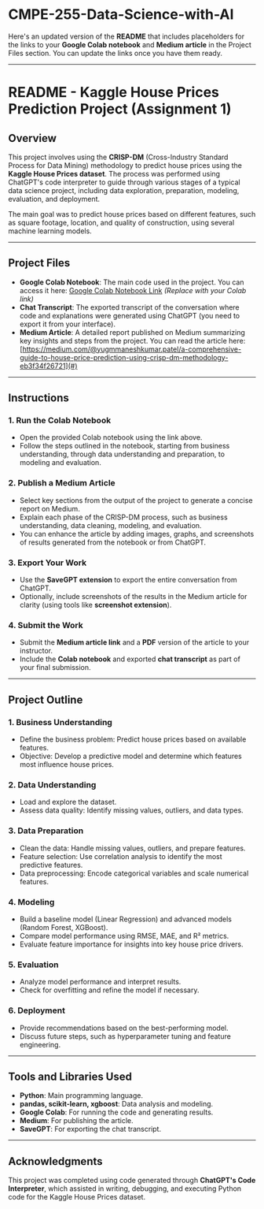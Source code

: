 # CMPE-255-Data-Science-with-AI 


Here's an updated version of the **README** that includes placeholders for the links to your **Google Colab notebook** and **Medium article** in the Project Files section. You can update the links once you have them ready.

---

# README - Kaggle House Prices Prediction Project (Assignment 1)

## Overview

This project involves using the **CRISP-DM** (Cross-Industry Standard Process for Data Mining) methodology to predict house prices using the **Kaggle House Prices dataset**. The process was performed using ChatGPT's code interpreter to guide through various stages of a typical data science project, including data exploration, preparation, modeling, evaluation, and deployment.

The main goal was to predict house prices based on different features, such as square footage, location, and quality of construction, using several machine learning models.

---

## Project Files

- **Google Colab Notebook**: The main code used in the project. You can access it here: [Google Colab Notebook Link](#) *(Replace with your Colab link)*
- **Chat Transcript**: The exported transcript of the conversation where code and explanations were generated using ChatGPT (you need to export it from your interface).
- **Medium Article**: A detailed report published on Medium summarizing key insights and steps from the project. You can read the article here: <br/> [https://medium.com/@yugmmaneshkumar.patel/a-comprehensive-guide-to-house-price-prediction-using-crisp-dm-methodology-eb3f34f26721](#)

---

## Instructions

### 1. **Run the Colab Notebook**
   - Open the provided Colab notebook using the link above.
   - Follow the steps outlined in the notebook, starting from business understanding, through data understanding and preparation, to modeling and evaluation.

### 2. **Publish a Medium Article**
   - Select key sections from the output of the project to generate a concise report on Medium.
   - Explain each phase of the CRISP-DM process, such as business understanding, data cleaning, modeling, and evaluation.
   - You can enhance the article by adding images, graphs, and screenshots of results generated from the notebook or from ChatGPT.

### 3. **Export Your Work**
   - Use the **SaveGPT extension** to export the entire conversation from ChatGPT.
   - Optionally, include screenshots of the results in the Medium article for clarity (using tools like **screenshot extension**).

### 4. **Submit the Work**
   - Submit the **Medium article link** and a **PDF** version of the article to your instructor.
   - Include the **Colab notebook** and exported **chat transcript** as part of your final submission.

---

## Project Outline

### 1. Business Understanding
   - Define the business problem: Predict house prices based on available features.
   - Objective: Develop a predictive model and determine which features most influence house prices.

### 2. Data Understanding
   - Load and explore the dataset.
   - Assess data quality: Identify missing values, outliers, and data types.

### 3. Data Preparation
   - Clean the data: Handle missing values, outliers, and prepare features.
   - Feature selection: Use correlation analysis to identify the most predictive features.
   - Data preprocessing: Encode categorical variables and scale numerical features.

### 4. Modeling
   - Build a baseline model (Linear Regression) and advanced models (Random Forest, XGBoost).
   - Compare model performance using RMSE, MAE, and R² metrics.
   - Evaluate feature importance for insights into key house price drivers.

### 5. Evaluation
   - Analyze model performance and interpret results.
   - Check for overfitting and refine the model if necessary.

### 6. Deployment
   - Provide recommendations based on the best-performing model.
   - Discuss future steps, such as hyperparameter tuning and feature engineering.

---

## Tools and Libraries Used
- **Python**: Main programming language.
- **pandas, scikit-learn, xgboost**: Data analysis and modeling.
- **Google Colab**: For running the code and generating results.
- **Medium**: For publishing the article.
- **SaveGPT**: For exporting the chat transcript.

---


## Acknowledgments

This project was completed using code generated through **ChatGPT's Code Interpreter**, which assisted in writing, debugging, and executing Python code for the Kaggle House Prices dataset.
